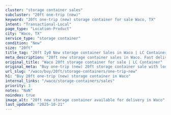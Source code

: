 ```yaml
---
cluster: "storage container sales"
subcluster: "20ft one-trip (new)"
keyword: "20ft one-trip (new) storage container for sale Waco, TX"
intent: "Transactional-Local"
page_type: "Location-Product"
city: "Waco, TX"
service_type: "storage container"
condition: "New"
size: "20ft"
title_tag: "20ft Iy0 New storage container Sales in Waco | LC Container"
meta_description: "20ft new storage container sales in Waco. Fast delivery, competitive pricing. Serving storage containers area. Quote ID: 7CM. Call (214) 524-4168 for your free quote today."
original_title: "Waco 20ft storage container for sale | LC Container"
original_meta: "Buy one-trip (new) 20ft storage container sale with local delivery in Waco, TX. LC Container — local Since 2003. Request a fast quote today."
url_slug: "/waco/buy/20ft/storage-containers/one-trip-new"
h1: "Buy 20ft one-trip (new) storage container in Waco"
internal_links: "/waco/storage-containers/sales"
priority: 3
notes: "NaN"
noindex: true
image_alt: "20ft new storage container available for delivery in Waco"
last_updated: "2025-10-21"
---
```


<!-- TODO: Add unique city/inventory copy, images, and internal links here. -->
